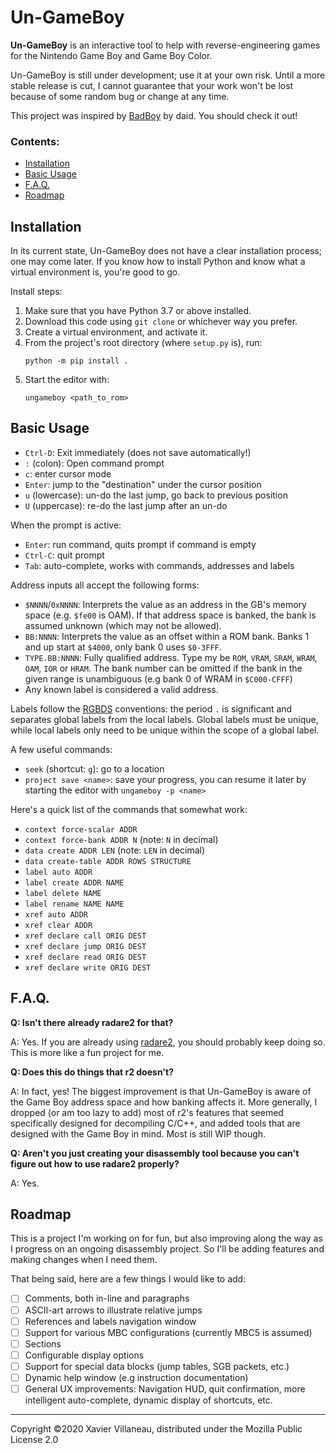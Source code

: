 # Un-GameBoy

**Un-GameBoy** is an interactive tool to help with reverse-engineering
games for the Nintendo Game Boy and Game Boy Color.

Un-GameBoy is still under development; use it at your own risk. Until a
more stable release is cut, I cannot guarantee that your work won't be
lost because of some random bug or change at any time.

This project was inspired by [BadBoy] by daid. You should check it out!

### Contents:

* [Installation](#installation)
* [Basic Usage](#basic-usage)
* [F.A.Q.](#faq)
* [Roadmap](#roadmap)

## Installation

In its current state, Un-GameBoy does not have a clear installation
process; one may come later. If you know how to install Python and know
what a virtual environment is, you're good to go.

Install steps:

1. Make sure that you have Python 3.7 or above installed.
2. Download this code using `git clone` or whichever way you prefer.
3. Create a virtual environment, and activate it.
4. From the project's root directory (where `setup.py` is), run:
   ```
   python -m pip install .
   ```
5. Start the editor with:
   ```
   ungameboy <path_to_rom>
   ```

## Basic Usage

* `Ctrl-D`: Exit immediately (does not save automatically!)
* `:` (colon): Open command prompt
* `c`: enter cursor mode
* `Enter`: jump to the "destination" under the cursor position
* `u` (lowercase): un-do the last jump, go back to previous position
* `U` (uppercase): re-do the last jump after an un-do

When the prompt is active:

* `Enter`: run command, quits prompt if command is empty
* `Ctrl-C`: quit prompt
* `Tab`: auto-complete, works with commands, addresses and labels

Address inputs all accept the following forms:

* `$NNNN`/`0xNNNN`: Interprets the value as an address in the GB's
  memory space (e.g. `$fe00` is OAM). If that address space is banked,
  the bank is assumed unknown (which may not be allowed).
* `BB:NNNN`: Interprets the value as an offset within a ROM bank.
  Banks 1 and up start at `$4000`, only bank 0 uses `$0-3FFF`.
* `TYPE.BB:NNNN`: Fully qualified address. Type my be `ROM`, `VRAM`,
  `SRAM`, `WRAM`, `OAM`, `IOR` or `HRAM`. The bank number can be
  omitted if the bank in the given range is unambiguous (e.g bank 0
  of WRAM in `$C000-CFFF`)
* Any known label is considered a valid address.

Labels follow the [RGBDS] conventions: the period `.` is significant
and separates global labels from the local labels. Global labels must
be unique, while local labels only need to be unique within the scope
of a global label.

A few useful commands:

* `seek` (shortcut: `g`): go to a location
* `project save <name>`: save your progress, you can resume it later by
  starting the editor with `ungameboy -p <name>`

Here's a quick list of the commands that somewhat work:
  
* `context force-scalar ADDR`
* `context force-bank ADDR N` (note: `N` in decimal)
* `data create ADDR LEN` (note: `LEN` in decimal)
* `data create-table ADDR ROWS STRUCTURE`
* `label auto ADDR`
* `label create ADDR NAME`
* `label delete NAME`
* `label rename NAME NAME`
* `xref auto ADDR`
* `xref clear ADDR`
* `xref declare call ORIG DEST`
* `xref declare jump ORIG DEST`
* `xref declare read ORIG DEST`
* `xref declare write ORIG DEST`

## F.A.Q.

**Q: Isn't there already radare2 for that?**

A: Yes. If you are already using [radare2], you should probably keep
doing so. This is more like a fun project for me.

**Q: Does this do things that r2 doesn't?**

A: In fact, yes! The biggest improvement is that Un-GameBoy is aware of
the Game Boy address space and how banking affects it. More generally,
I dropped (or am too lazy to add) most of r2's features that seemed
specifically designed for decompiling C/C++, and added tools that are
designed with the Game Boy in mind. Most is still WIP though.

**Q: Aren't you just creating your disassembly tool because you can't
figure out how to use radare2 properly?**

A: Yes.

## Roadmap

This is a project I'm working on for fun, but also improving along the
way as I progress on an ongoing disassembly project. So I'll be adding
features and making changes when I need them.

That being said, here are a few things I would like to add:

* [ ] Comments, both in-line and paragraphs
* [ ] ASCII-art arrows to illustrate relative jumps
* [ ] References and labels navigation window
* [ ] Support for various MBC configurations (currently MBC5 is assumed)
* [ ] Sections
* [ ] Configurable display options
* [ ] Support for special data blocks (jump tables, SGB packets, etc.)
* [ ] Dynamic help window (e.g instruction documentation)
* [ ] General UX improvements: Navigation HUD, quit confirmation, more
  intelligent auto-complete, dynamic display of shortcuts, etc.

---

Copyright ©2020 Xavier Villaneau,
distributed under the Mozilla Public License 2.0


[BadBoy]: https://github.com/daid/BadBoy
[radare2]: https://rada.re/n/radare2.html
[RGBDS]: https://github.com/rednex/rgbds
